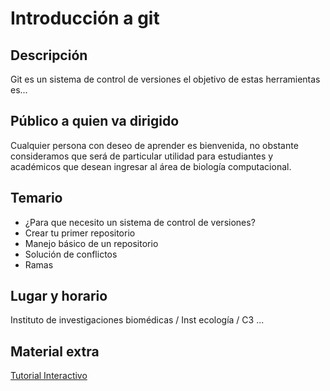 # Introducción a git

## Descripción
Git es un sistema de control de versiones el objetivo de estas herramientas es...

## Público a quien va dirigido
Cualquier persona con deseo de aprender es bienvenida, no obstante consideramos que será de particular utilidad para  estudiantes y académicos que desean ingresar al área de biología computacional.

## Temario

* ¿Para que necesito un sistema de control de versiones?
* Crear tu primer repositorio 
* Manejo básico de un repositorio
* Solución de conflictos
* Ramas

## Lugar y horario
Instituto de investigaciones biomédicas / Inst ecología / C3 ...

## Material extra  
[Tutorial Interactivo](https://try.github.io/levels/1/challenges/1)

